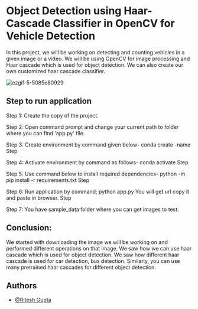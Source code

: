 
# Object Detection using Haar-Cascade Classifier in OpenCV for Vehicle Detection

In this project, we will be working on detecting and counting vehicles in a given image or a video. We will be using OpenCV for image processing and Haar cascade which is used for object detection. We can also create our own customized haar cascade classifier.


![ezgif-5-5085e80929](https://user-images.githubusercontent.com/35767074/227171486-4c78a62c-4c89-41c0-b65e-53e24514dd6a.gif)


## Step to run application
Step 1: Create the copy of the project. 

Step 2: Open command prompt and change your current path to folder where you can find 'app.py' file. 

Step 3: Create environment by command given below- conda create -name Step 

Step 4: Activate environment by command as follows- conda activate Step 

Step 5: Use command below to install required dependencies- python -m pip install -r requirements.txt Step 

Step 6: Run application by command; python app.py You will get url copy it and paste in browser. Step
 
Step 7: You have sample_data folder where you can get images to test.
## Conclusion:
We started with downloading the image we will be working on and performed different operations on that image. We saw how we can use haar cascade which is used for object detection. We saw how different haar cascade is used for car detection, bus detection. Similarly, you can use many pretrained haar cascades for different object detection.
## Authors

- [@Ritesh Gupta](https://github.com/riteshgupta7355)

